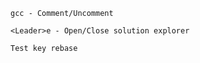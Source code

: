 ```
gcc - Comment/Uncomment
```
```
<Leader>e - Open/Close solution explorer
```
```
Test key rebase
```
